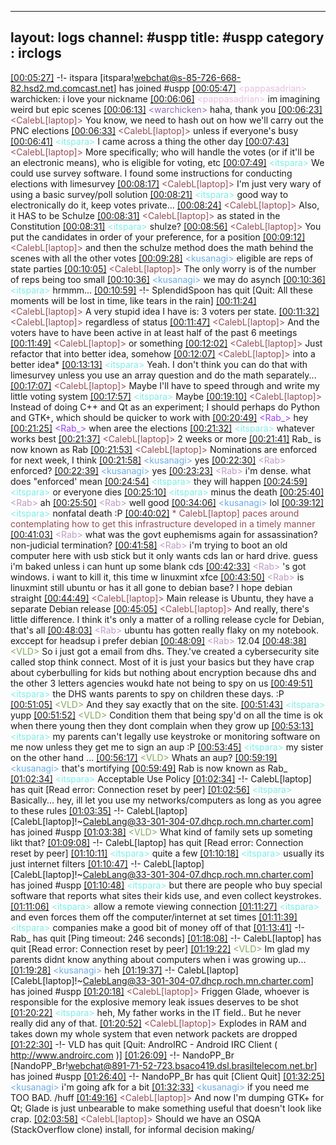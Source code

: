 
---
layout: logs
channel: #uspp
title: #uspp
category : irclogs
---
<a href="#00:05:27" name="00:05:27" class="time">[00:05:27]</a> -!- <span class="join">itspara</span> [itspara!webchat@s-85-726-668-82.hsd2.md.comcast.net] has joined #uspp
<a href="#00:05:47" name="00:05:47" class="time">[00:05:47]</a> <span class="person" style="color:#e9bee5">&lt;pappasadrian&gt;</span> warchicken: i love your nickname
<a href="#00:06:06" name="00:06:06" class="time">[00:06:06]</a> <span class="person" style="color:#e9bee5">&lt;pappasadrian&gt;</span> im imagining weird but epic scenes
<a href="#00:06:13" name="00:06:13" class="time">[00:06:13]</a> <span class="person" style="color:#916bb7">&lt;warchicken&gt;</span> haha, thank you
<a href="#00:06:23" name="00:06:23" class="time">[00:06:23]</a> <span class="person" style="color:#924f58">&lt;CalebL[laptop]&gt;</span> You know, we need to hash out on how we'll carry out the PNC elections
<a href="#00:06:33" name="00:06:33" class="time">[00:06:33]</a> <span class="person" style="color:#924f58">&lt;CalebL[laptop]&gt;</span> unless if everyone's busy
<a href="#00:06:41" name="00:06:41" class="time">[00:06:41]</a> <span class="person" style="color:#7deee6">&lt;itspara&gt;</span> I came across a thing the other day
<a href="#00:07:43" name="00:07:43" class="time">[00:07:43]</a> <span class="person" style="color:#924f58">&lt;CalebL[laptop]&gt;</span> More specifically; who will handle the votes (or if it'll be an electronic means), who is eligible for voting, etc
<a href="#00:07:49" name="00:07:49" class="time">[00:07:49]</a> <span class="person" style="color:#7deee6">&lt;itspara&gt;</span> We could use survey software. I found some instructions for conducting elections with limesurvey
<a href="#00:08:17" name="00:08:17" class="time">[00:08:17]</a> <span class="person" style="color:#924f58">&lt;CalebL[laptop]&gt;</span> I'm just very wary of using a basic survey/poll solution
<a href="#00:08:21" name="00:08:21" class="time">[00:08:21]</a> <span class="person" style="color:#7deee6">&lt;itspara&gt;</span> good way to electronically do it, keep votes private...
<a href="#00:08:24" name="00:08:24" class="time">[00:08:24]</a> <span class="person" style="color:#924f58">&lt;CalebL[laptop]&gt;</span> Also, it HAS to be Schulze
<a href="#00:08:31" name="00:08:31" class="time">[00:08:31]</a> <span class="person" style="color:#924f58">&lt;CalebL[laptop]&gt;</span> as stated in the Constitution
<a href="#00:08:31" name="00:08:31" class="time">[00:08:31]</a> <span class="person" style="color:#7deee6">&lt;itspara&gt;</span> shulze?
<a href="#00:08:56" name="00:08:56" class="time">[00:08:56]</a> <span class="person" style="color:#924f58">&lt;CalebL[laptop]&gt;</span> You put the candidates in order of your preference, for a position
<a href="#00:09:12" name="00:09:12" class="time">[00:09:12]</a> <span class="person" style="color:#924f58">&lt;CalebL[laptop]&gt;</span> and then the schulze method does the math behind the scenes with all the other votes
<a href="#00:09:28" name="00:09:28" class="time">[00:09:28]</a> <span class="person" style="color:#6aace3">&lt;kusanagi&gt;</span> eligible are reps of state parties
<a href="#00:10:05" name="00:10:05" class="time">[00:10:05]</a> <span class="person" style="color:#924f58">&lt;CalebL[laptop]&gt;</span> The only worry is of the number of reps being too small
<a href="#00:10:36" name="00:10:36" class="time">[00:10:36]</a> <span class="person" style="color:#6aace3">&lt;kusanagi&gt;</span> we may do asynch
<a href="#00:10:36" name="00:10:36" class="time">[00:10:36]</a> <span class="person" style="color:#7deee6">&lt;itspara&gt;</span> hrmmm...
<a href="#00:10:59" name="00:10:59" class="time">[00:10:59]</a> -!- <span class="quit">SplendidSpoon</span> has quit [Quit: All these moments will be lost in time, like tears in the rain]
<a href="#00:11:24" name="00:11:24" class="time">[00:11:24]</a> <span class="person" style="color:#924f58">&lt;CalebL[laptop]&gt;</span> A very stupid idea I have is: 3 voters per state.
<a href="#00:11:32" name="00:11:32" class="time">[00:11:32]</a> <span class="person" style="color:#924f58">&lt;CalebL[laptop]&gt;</span> regardless of status
<a href="#00:11:47" name="00:11:47" class="time">[00:11:47]</a> <span class="person" style="color:#924f58">&lt;CalebL[laptop]&gt;</span> And the voters have to have been active in at least half of the past 6 meetings
<a href="#00:11:49" name="00:11:49" class="time">[00:11:49]</a> <span class="person" style="color:#924f58">&lt;CalebL[laptop]&gt;</span> or something
<a href="#00:12:02" name="00:12:02" class="time">[00:12:02]</a> <span class="person" style="color:#924f58">&lt;CalebL[laptop]&gt;</span> Just refactor that into better idea, somehow
<a href="#00:12:07" name="00:12:07" class="time">[00:12:07]</a> <span class="person" style="color:#924f58">&lt;CalebL[laptop]&gt;</span> into a better idea*
<a href="#00:13:13" name="00:13:13" class="time">[00:13:13]</a> <span class="person" style="color:#7deee6">&lt;itspara&gt;</span> Yeah. I don't think you can do that with limesurvey unless you use an array question and do the math separately...
<a href="#00:17:07" name="00:17:07" class="time">[00:17:07]</a> <span class="person" style="color:#924f58">&lt;CalebL[laptop]&gt;</span> Maybe I'll have to speed through and write my little voting system
<a href="#00:17:57" name="00:17:57" class="time">[00:17:57]</a> <span class="person" style="color:#7deee6">&lt;itspara&gt;</span> Maybe
<a href="#00:19:10" name="00:19:10" class="time">[00:19:10]</a> <span class="person" style="color:#924f58">&lt;CalebL[laptop]&gt;</span> Instead of doing C++ and Qt as an experiment; I should perhaps do Python and GTK+, which should be quicker to work with
<a href="#00:20:49" name="00:20:49" class="time">[00:20:49]</a> <span class="person" style="color:#9742f1">&lt;Rab_&gt;</span> hey
<a href="#00:21:25" name="00:21:25" class="time">[00:21:25]</a> <span class="person" style="color:#9742f1">&lt;Rab_&gt;</span> when aree the elections
<a href="#00:21:32" name="00:21:32" class="time">[00:21:32]</a> <span class="person" style="color:#7deee6">&lt;itspara&gt;</span> whatever works best
<a href="#00:21:37" name="00:21:37" class="time">[00:21:37]</a> <span class="person" style="color:#924f58">&lt;CalebL[laptop]&gt;</span> 2 weeks or more
<a href="#00:21:41" name="00:21:41" class="time">[00:21:41]</a> <span class="nick">Rab_</span> is now known as <span class="nick">Rab</span>
<a href="#00:21:53" name="00:21:53" class="time">[00:21:53]</a> <span class="person" style="color:#924f58">&lt;CalebL[laptop]&gt;</span> Nominations are enforced for next week, I think
<a href="#00:21:58" name="00:21:58" class="time">[00:21:58]</a> <span class="person" style="color:#6aace3">&lt;kusanagi&gt;</span> yes
<a href="#00:22:30" name="00:22:30" class="time">[00:22:30]</a> <span class="person" style="color:#be9bc4">&lt;Rab&gt;</span> enforced?
<a href="#00:22:39" name="00:22:39" class="time">[00:22:39]</a> <span class="person" style="color:#6aace3">&lt;kusanagi&gt;</span> yes
<a href="#00:23:23" name="00:23:23" class="time">[00:23:23]</a> <span class="person" style="color:#be9bc4">&lt;Rab&gt;</span> i'm dense. what does "enforced' mean
<a href="#00:24:54" name="00:24:54" class="time">[00:24:54]</a> <span class="person" style="color:#7deee6">&lt;itspara&gt;</span> they will happen
<a href="#00:24:59" name="00:24:59" class="time">[00:24:59]</a> <span class="person" style="color:#7deee6">&lt;itspara&gt;</span> or everyone dies
<a href="#00:25:10" name="00:25:10" class="time">[00:25:10]</a> <span class="person" style="color:#7deee6">&lt;itspara&gt;</span> minus the death
<a href="#00:25:40" name="00:25:40" class="time">[00:25:40]</a> <span class="person" style="color:#be9bc4">&lt;Rab&gt;</span> ah
<a href="#00:25:50" name="00:25:50" class="time">[00:25:50]</a> <span class="person" style="color:#be9bc4">&lt;Rab&gt;</span> well good
<a href="#00:34:06" name="00:34:06" class="time">[00:34:06]</a> <span class="person" style="color:#6aace3">&lt;kusanagi&gt;</span> lol
<a href="#00:39:12" name="00:39:12" class="time">[00:39:12]</a> <span class="person" style="color:#7deee6">&lt;itspara&gt;</span> nonfatal death :P
<a href="#00:40:02" name="00:40:02" class="time">[00:40:02]</a> <span class="person" style="color:#924f58">* CalebL[laptop] paces around contemplating how to get this infrastructure developed in a timely manner</span>
<a href="#00:41:03" name="00:41:03" class="time">[00:41:03]</a> <span class="person" style="color:#be9bc4">&lt;Rab&gt;</span> what was the govt euphemisms again for assassination? non-judicial termination?
<a href="#00:41:58" name="00:41:58" class="time">[00:41:58]</a> <span class="person" style="color:#be9bc4">&lt;Rab&gt;</span> i'm trying to boot an old computer here with usb stick but it only wants cds lan or hard drive. guess i'm baked unless i can hunt up some blank cds
<a href="#00:42:33" name="00:42:33" class="time">[00:42:33]</a> <span class="person" style="color:#be9bc4">&lt;Rab&gt;</span> 's got windows. i want to kill it, this time w linuxmint xfce
<a href="#00:43:50" name="00:43:50" class="time">[00:43:50]</a> <span class="person" style="color:#be9bc4">&lt;Rab&gt;</span> is linuxmint still ubuntu or has it all gone to debian base? I hope debian straight
<a href="#00:44:49" name="00:44:49" class="time">[00:44:49]</a> <span class="person" style="color:#924f58">&lt;CalebL[laptop]&gt;</span> Main release is Ubuntu, they have a separate Debian release
<a href="#00:45:05" name="00:45:05" class="time">[00:45:05]</a> <span class="person" style="color:#924f58">&lt;CalebL[laptop]&gt;</span> And really, there's little difference. I think it's only a matter of a rolling release cycle for Debian, that's all
<a href="#00:48:03" name="00:48:03" class="time">[00:48:03]</a> <span class="person" style="color:#be9bc4">&lt;Rab&gt;</span> ubuntu has gotten really flaky on my notebook. exccept for headsup i prefer debian
<a href="#00:48:09" name="00:48:09" class="time">[00:48:09]</a> <span class="person" style="color:#be9bc4">&lt;Rab&gt;</span> 12.04
<a href="#00:48:38" name="00:48:38" class="time">[00:48:38]</a> <span class="person" style="color:#84a75c">&lt;VLD&gt;</span> So i just got a email from dhs. They.'ve created a cybersecurity site called stop think connect.    Most of it is just your basics but they have crap about cyberbulling for kids but nothing about encryption because dhs and the other 3 letters agencies woukd hate not being to spy on us
<a href="#00:49:51" name="00:49:51" class="time">[00:49:51]</a> <span class="person" style="color:#7deee6">&lt;itspara&gt;</span> the DHS wants parents to spy on children these days. :P
<a href="#00:51:05" name="00:51:05" class="time">[00:51:05]</a> <span class="person" style="color:#84a75c">&lt;VLD&gt;</span> And they say exactly that on the site.
<a href="#00:51:43" name="00:51:43" class="time">[00:51:43]</a> <span class="person" style="color:#7deee6">&lt;itspara&gt;</span> yupp
<a href="#00:51:52" name="00:51:52" class="time">[00:51:52]</a> <span class="person" style="color:#84a75c">&lt;VLD&gt;</span> Condition them that being spy'd on all the time is ok when there young then they dont complain when they grow up
<a href="#00:53:13" name="00:53:13" class="time">[00:53:13]</a> <span class="person" style="color:#7deee6">&lt;itspara&gt;</span> my parents can't legally use keystroke or monitoring software on me now unless they get me to sign an aup :P
<a href="#00:53:45" name="00:53:45" class="time">[00:53:45]</a> <span class="person" style="color:#7deee6">&lt;itspara&gt;</span> my sister on the other hand ...
<a href="#00:56:17" name="00:56:17" class="time">[00:56:17]</a> <span class="person" style="color:#84a75c">&lt;VLD&gt;</span> Whats an aup?
<a href="#00:59:19" name="00:59:19" class="time">[00:59:19]</a> <span class="person" style="color:#6aace3">&lt;kusanagi&gt;</span> that's mortifying
<a href="#00:59:49" name="00:59:49" class="time">[00:59:49]</a> <span class="nick">Rab</span> is now known as <span class="nick">Rab_</span>
<a href="#01:02:34" name="01:02:34" class="time">[01:02:34]</a> <span class="person" style="color:#7deee6">&lt;itspara&gt;</span> Acceptable Use Policy
<a href="#01:02:34" name="01:02:34" class="time">[01:02:34]</a> -!- <span class="quit">CalebL[laptop]</span> has quit [Read error: Connection reset by peer]
<a href="#01:02:56" name="01:02:56" class="time">[01:02:56]</a> <span class="person" style="color:#7deee6">&lt;itspara&gt;</span> Basically... hey, ill let you use my networks/computers as long as you agree to these rules
<a href="#01:03:35" name="01:03:35" class="time">[01:03:35]</a> -!- <span class="join">CalebL[laptop]</span> [CalebL[laptop]!~CalebLang@33-301-304-07.dhcp.roch.mn.charter.com] has joined #uspp
<a href="#01:03:38" name="01:03:38" class="time">[01:03:38]</a> <span class="person" style="color:#84a75c">&lt;VLD&gt;</span> What kind of family sets up someting likt that?
<a href="#01:09:08" name="01:09:08" class="time">[01:09:08]</a> -!- <span class="quit">CalebL[laptop]</span> has quit [Read error: Connection reset by peer]
<a href="#01:10:11" name="01:10:11" class="time">[01:10:11]</a> <span class="person" style="color:#7deee6">&lt;itspara&gt;</span> quite a few
<a href="#01:10:18" name="01:10:18" class="time">[01:10:18]</a> <span class="person" style="color:#7deee6">&lt;itspara&gt;</span> usually its just internet filters
<a href="#01:10:47" name="01:10:47" class="time">[01:10:47]</a> -!- <span class="join">CalebL[laptop]</span> [CalebL[laptop]!~CalebLang@33-301-304-07.dhcp.roch.mn.charter.com] has joined #uspp
<a href="#01:10:48" name="01:10:48" class="time">[01:10:48]</a> <span class="person" style="color:#7deee6">&lt;itspara&gt;</span> but there are people who buy special software that reports what sites their kids use, and even collect keystrokes.
<a href="#01:11:06" name="01:11:06" class="time">[01:11:06]</a> <span class="person" style="color:#7deee6">&lt;itspara&gt;</span> allow a remote viewing connection
<a href="#01:11:27" name="01:11:27" class="time">[01:11:27]</a> <span class="person" style="color:#7deee6">&lt;itspara&gt;</span> and even forces them off the computer/internet at set times
<a href="#01:11:39" name="01:11:39" class="time">[01:11:39]</a> <span class="person" style="color:#7deee6">&lt;itspara&gt;</span> companies make a good bit of money off of that
<a href="#01:13:41" name="01:13:41" class="time">[01:13:41]</a> -!- <span class="quit">Rab_</span> has quit [Ping timeout: 246 seconds]
<a href="#01:18:08" name="01:18:08" class="time">[01:18:08]</a> -!- <span class="quit">CalebL[laptop]</span> has quit [Read error: Connection reset by peer]
<a href="#01:19:22" name="01:19:22" class="time">[01:19:22]</a> <span class="person" style="color:#84a75c">&lt;VLD&gt;</span> Im glad my parents didnt know anything about computers when i was growing up...
<a href="#01:19:28" name="01:19:28" class="time">[01:19:28]</a> <span class="person" style="color:#6aace3">&lt;kusanagi&gt;</span> heh
<a href="#01:19:37" name="01:19:37" class="time">[01:19:37]</a> -!- <span class="join">CalebL[laptop]</span> [CalebL[laptop]!~CalebLang@33-301-304-07.dhcp.roch.mn.charter.com] has joined #uspp
<a href="#01:20:18" name="01:20:18" class="time">[01:20:18]</a> <span class="person" style="color:#924f58">&lt;CalebL[laptop]&gt;</span> Friggen Glade, whoever is responsible for the explosive memory leak issues deserves to be shot
<a href="#01:20:22" name="01:20:22" class="time">[01:20:22]</a> <span class="person" style="color:#7deee6">&lt;itspara&gt;</span> heh, My father works in the IT field.. But he never really did any of that.
<a href="#01:20:52" name="01:20:52" class="time">[01:20:52]</a> <span class="person" style="color:#924f58">&lt;CalebL[laptop]&gt;</span> Explodes in RAM and takes down my whole system that even network packets are dropped
<a href="#01:22:30" name="01:22:30" class="time">[01:22:30]</a> -!- <span class="quit">VLD</span> has quit [Quit: AndroIRC - Android IRC Client ( <a href="http://www.androirc.com" target="_blank">http://www.androirc.com</a> )]
<a href="#01:26:09" name="01:26:09" class="time">[01:26:09]</a> -!- <span class="join">NandoPP_Br</span> [NandoPP_Br!webchat@891-71-52-723.bsaco419.dsl.brasiltelecom.net.br] has joined #uspp
<a href="#01:26:40" name="01:26:40" class="time">[01:26:40]</a> -!- <span class="quit">NandoPP_Br</span> has quit [Client Quit]
<a href="#01:32:25" name="01:32:25" class="time">[01:32:25]</a> <span class="person" style="color:#6aace3">&lt;kusanagi&gt;</span> i'm going afk for a bit
<a href="#01:32:33" name="01:32:33" class="time">[01:32:33]</a> <span class="person" style="color:#6aace3">&lt;kusanagi&gt;</span> if you need me TOO BAD. /huff
<a href="#01:49:16" name="01:49:16" class="time">[01:49:16]</a> <span class="person" style="color:#924f58">&lt;CalebL[laptop]&gt;</span> And now I'm dumping GTK+ for Qt; Glade is just unbearable to make something useful that doesn't look like crap.
<a href="#02:03:58" name="02:03:58" class="time">[02:03:58]</a> <span class="person" style="color:#924f58">&lt;CalebL[laptop]&gt;</span> Should we have an OSQA (StackOverflow clone) install, for informal decision making/


